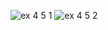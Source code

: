 ![ex 4 5 1](https://github.com/65030034/03376836-OOP-2566-Lab-04/assets/144875017/3e930051-291a-4896-8868-d7a9513b22cf)
![ex 4 5 2](https://github.com/65030034/03376836-OOP-2566-Lab-04/assets/144875017/6906d684-863b-4bb2-9321-d6ac908f48fd)
